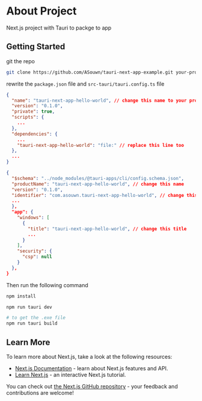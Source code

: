 # About Project

Next.js project with Tauri to packge to app

## Getting Started

git the repo 

```bash
git clone https://github.com/ASouwn/tauri-next-app-example.git your-project-name
```

rewrite the `package.json` file and `src-tauri/tauri.config.ts` file

```json
{
  "name": "tauri-next-app-hello-world", // change this name to your project name
  "version": "0.1.0",
  "private": true,
  "scripts": {
    ...
  },
  "dependencies": {
    ...
    "tauri-next-app-hello-world": "file:" // replace this line too
  },
  ...
}
```

```json
{
  "$schema": "../node_modules/@tauri-apps/cli/config.schema.json",
  "productName": "tauri-next-app-hello-world", // change this name
  "version": "0.1.0",
  "identifier": "com.asouwn.tauri-next-app-hello-world", // change this identifier
  ...
  },
  "app": {
    "windows": [
      {
        "title": "tauri-next-app-hello-world", // change this title
        ...
      }
    ],
    "security": {
      "csp": null
    }
  },
}
```

Then run the following command

```bash
npm install

npm run tauri dev

# to get the .exe file
npm run tauri build
```

## Learn More

To learn more about Next.js, take a look at the following resources:

- [Next.js Documentation](https://nextjs.org/docs) - learn about Next.js features and API.
- [Learn Next.js](https://nextjs.org/learn) - an interactive Next.js tutorial.

You can check out [the Next.js GitHub repository](https://github.com/vercel/next.js) - your feedback and contributions are welcome!

